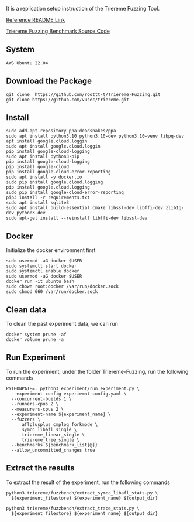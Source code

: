 It is a replication setup instruction of the Triereme Fuzzing Tool. 

[Reference README Link](https://github.com/roottt-t/Triereme-Fuzzing/blob/triereme/README.md)

[Triereme Fuzzing Benchmark Source Code](https://github.com/vusec/fuzzbench-triereme)

## System 
```
AWS Ubuntu 22.04
```

## Download the Package
```
git clone  https://github.com/roottt-t/Triereme-Fuzzing.git
git clone https://github.com/vusec/triereme.git
```
## Install

```
sudo add-apt-repository ppa:deadsnakes/ppa
sudo apt install python3.10 python3.10-dev python3.10-venv libpq-dev
apt install google.cloud.loggin
sudo apt install google.cloud.loggin
pip install google-cloud-logging
sudo apt install python3-pip
pip install google-cloud-logging
pip install google-cloud
pip install google-cloud-error-reporting
sudo apt install -y docker.io
sudo pip install google.cloud.logging
pip install google.cloud.logging
sudo pip install google-cloud-error-reporting
pip3 install -r requirements.txt
sudo apt install sqlite3
sudo apt install build-essential cmake libssl-dev libffi-dev zlib1g-dev python3-dev
sudo apt-get install --reinstall libffi-dev libssl-dev
```

## Docker
Initialize the docker environment first
```
sudo usermod -aG docker $USER
sudo systemctl start docker
sudo systemctl enable docker
sudo usermod -aG docker $USER
docker run -it ubuntu bash
sudo chown root:docker /var/run/docker.sock
sudo chmod 660 /var/run/docker.sock
```
## Clean data
To clean the past experiment data, we can run 
```
docker system prune -af
docker volume prune -a
```
## Run Experiment
To run the experiment, under the folder Triereme-Fuzzing, run the following commands
```
PYTHONPATH=. python3 experiment/run_experiment.py \
  --experiment-config experiemnt-config.yaml \
  --concurrent-builds 1 \
  --runners-cpus 2 \
  --measurers-cpus 2 \
  --experiment-name ${experiment_name} \
  --fuzzers \
      aflplusplus_cmplog_forkmode \
      symcc_libafl_single \
      triereme_linear_single \
      triereme_trie_single \
  --benchmarks ${benchmark_list[@]}
  --allow_uncommitted_changes true  
```
## Extract the results
To extract the result of the experiment, run the following commands
```
python3 triereme/fuzzbench/extract_symcc_libafl_stats.py \
  ${experiment_filestore} ${experiment_name} ${output_dir}

python3 triereme/fuzzbench/extract_trace_stats.py \
  ${experiment_filestore} ${experiment_name} ${output_dir}
```
